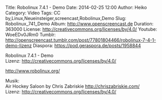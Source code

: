 Title: Robolinux 7.4.1 - Demo
Date: 2014-02-25 12:00
Author: Heiko
Category: Video
Tags: CC by,Linux,Neueinsteiger,screencast,Robolinux,Demo
Slug: Robolinux_741_Demo
Album: http://www.openscreencast.de
Duration: 363000
License: http://creativecommons.org/licenses/by/4.0/
Youtube: WoeEDv0JRm0
Tumblr: http://openscreencast.tumblr.com/post/77801804466/robolinux-7-4-1-demo-lizenz
Diaspora: https://pod.geraspora.de/posts/1958844

Robolinux 7.4.1 - Demo  
Lizenz: <http://creativecommons.org/licenses/by/4.0/>  
  
<http://www.robolinux.org/>  
  
Musik:  
Air Hockey Saloon by Chris Zabriskie <http://chriszabriskie.com/>  
Lizenz: <http://creativecommons.org/licenses/by/4.0/>

